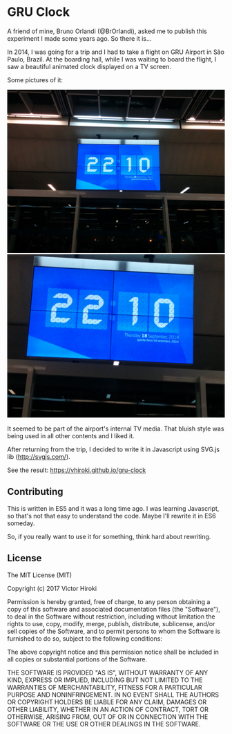 # GRU Clock

A friend of mine, Bruno Orlandi (@BrOrlandi), asked me to publish this experiment I made some years ago. So there it is...

In 2014, I was going for a trip and I had to take a flight on GRU Airport in São Paulo, Brazil. At the boarding hall, while I was waiting to board the flight, I saw a beautiful animated clock displayed on a TV screen. 

Some pictures of it:

<img alt="animated clock" src="images/photo_1.jpg" width="640">
<img alt="animated clock 2" src="images/photo_2.jpg" width="640">

It seemed to be part of the airport's internal TV media. That bluish style was being used in all other contents and I liked it.

After returning from the trip, I decided to write it in Javascript using SVG.js lib (http://svgjs.com/). 

See the result: https://vhiroki.github.io/gru-clock

## Contributing

This is written in ES5 and it was a long time ago. I was learning Javascript, so that's not that easy to understand the code. Maybe I'll rewrite it in ES6 someday.

So, if you really want to use it for something, think hard about rewriting.

## License
 
The MIT License (MIT)

Copyright (c) 2017 Victor Hiroki

Permission is hereby granted, free of charge, to any person obtaining a copy of this software and associated documentation files (the "Software"), to deal in the Software without restriction, including without limitation the rights to use, copy, modify, merge, publish, distribute, sublicense, and/or sell copies of the Software, and to permit persons to whom the Software is furnished to do so, subject to the following conditions:

The above copyright notice and this permission notice shall be included in all copies or substantial portions of the Software.

THE SOFTWARE IS PROVIDED "AS IS", WITHOUT WARRANTY OF ANY KIND, EXPRESS OR IMPLIED, INCLUDING BUT NOT LIMITED TO THE WARRANTIES OF MERCHANTABILITY, FITNESS FOR A PARTICULAR PURPOSE AND NONINFRINGEMENT. IN NO EVENT SHALL THE AUTHORS OR COPYRIGHT HOLDERS BE LIABLE FOR ANY CLAIM, DAMAGES OR OTHER LIABILITY, WHETHER IN AN ACTION OF CONTRACT, TORT OR OTHERWISE, ARISING FROM, OUT OF OR IN CONNECTION WITH THE SOFTWARE OR THE USE OR OTHER DEALINGS IN THE SOFTWARE.